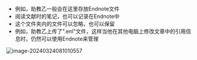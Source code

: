 - 例如，助教乙一般会在这里存放Endnote文件
- 阅读文献时的笔记，也可以记录在Endnote中
- 这个文件夹内的文件可以忽略，也可以保留
- 例如，助教乙上传了".enl"文件，这样当他在其他电脑上修改文章中的引用信息时，仍然可以使用Endnote来管理

![image-20240324081010557](C:\Users\myqee\AppData\Roaming\Typora\typora-user-images\image-20240324081010557.png)